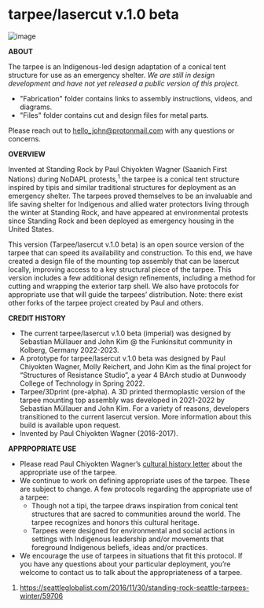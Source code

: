 # tarpee/lasercut v.1.0 beta

![image](https://github.com/user-attachments/assets/9e659d79-91e3-495f-bc0a-eea1a16db563)



**ABOUT**

The tarpee is an Indigenous-led design adaptation of a conical tent structure for use as an emergency shelter. _We are still in design development and have not yet released a public version of this project._ 

- "Fabrication" folder contains links to assembly instructions, videos, and diagrams.
- "Files" folder contains cut and design files for metal parts.

Please reach out to hello_john@protonmail.com with any questions or concerns.

**OVERVIEW**

Invented at Standing Rock by Paul Chiyokten Wagner (Saanich First Nations) during NoDAPL protests,<sup>1</sup> the tarpee is a conical tent structure inspired by tipis and similar traditional structures for deployment as an emergency shelter. The tarpees proved themselves to be an invaluable and life saving shelter for Indigenous and allied water protectors living through the winter at Standing Rock, and have appeared at environmental protests since Standing Rock and been deployed as emergency housing in the United States. 

This version (Tarpee/lasercut v.1.0 beta) is an open source version of the tarpee that can speed its availability and construction. To this end, we have created a design file of the mounting top assembly that can be lasercut locally, improving access to a key structural piece of the tarpee. This version includes a few additional design refinements, including a method for cutting and wrapping the exterior tarp shell. We also have protocols for appropriate use that will guide the tarpees’ distribution. Note: there exist other forks of the tarpee project created by Paul and others.


**CREDIT HISTORY**

* The current tarpee/lasercut v.1.0 beta (imperial) was designed by Sebastian Müllauer and John Kim @ the Funkinsitut community in Kolberg, Germany 2022-2023.
* A prototype for tarpee/lasercut v.1.0 beta was designed by Paul Chiyokten Wagner, Molly Reichert, and John Kim as the final project for “Structures of Resistance Studio”, a year 4 BArch studio at Dunwoody College of Technology in Spring 2022.
* Tarpee/3Dprint (pre-alpha). A 3D printed thermoplastic version of the tarpee mounting top assembly was developed in 2021-2022 by Sebastian Müllauer and John Kim. For a variety of reasons, developers transitioned to the current lasercut version. More information about this build is available upon request.
* Invented by Paul Chiyokten Wagner (2016-2017).

**APPRPOPRIATE USE**

* Please read Paul Chiyokten Wagner’s [cultural history letter](https://github.com/jkim5/tarpee/blob/main/cultural_history_letter.md) about the appropriate use of the tarpee.
* We continue to work on defining appropriate uses of the tarpee. These are subject to change. A few protocols regarding the appropriate use of a tarpee:
  * Though not a tipi, the tarpee draws inspiration from conical tent structures that are sacred to communities around the world. The tarpee recognizes and honors this cultural heritage.
  * Tarpees were designed for environmental and social actions in settings with Indigenous leadership and/or movements that foreground Indigenous beliefs, ideas and/or practices.
* We encourage the use of tarpees in situations that fit this protocol. If you have any questions about your particular deployment, you’re welcome to contact us to talk about the appropriateness of a tarpee.

1. https://seattleglobalist.com/2016/11/30/standing-rock-seattle-tarpees-winter/59706
